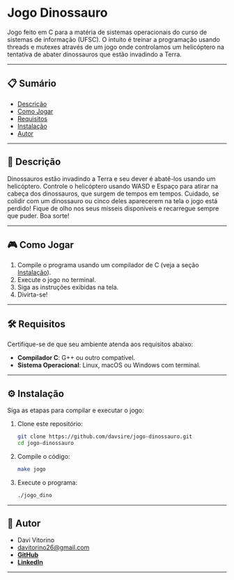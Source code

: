 # Jogo Dinossauro

Jogo feito em C para a matéria de sistemas operacionais do curso de sistemas de informação (UFSC). O intuito é treinar a programação usando threads e mutexes através de um jogo onde controlamos um helicóptero na tentativa de abater dinossauros que estão invadindo a Terra.

---

## 📋 Sumário
- [Descrição](#descricao)
- [Como Jogar](#como-jogar)
- [Requisitos](#requisitos)
- [Instalação](#instalacao)
- [Autor](#autor)

---

<a id="descricao"></a>
## 📖 Descrição

Dinossauros estão invadindo a Terra e seu dever é abatê-los usando um helicóptero. Controle o helicóptero usando WASD e Espaço para atirar na cabeça dos dinossauros, que surgem de tempos em tempos. Cuidado, se colidir com um dinossauro ou cinco deles aparecerem na tela o jogo está perdido! Fique de olho nos seus mísseis disponíveis e recarregue sempre que puder. Boa sorte!

---

<a id="como-jogar"></a>
## 🎮 Como Jogar

1. Compile o programa usando um compilador de C (veja a seção [Instalação](#instalacao)).
2. Execute o jogo no terminal.
3. Siga as instruções exibidas na tela.
4. Divirta-se!

---

<a id="requisitos"></a>
## 🛠️ Requisitos

Certifique-se de que seu ambiente atenda aos requisitos abaixo:

- **Compilador C**: G++ ou outro compatível.
- **Sistema Operacional**: Linux, macOS ou Windows com terminal.

---

<a id="instalacao"></a>
## ⚙️ Instalação

Siga as etapas para compilar e executar o jogo:

1. Clone este repositório:
   ```bash
   git clone https://github.com/davsire/jogo-dinossauro.git
   cd jogo-dinossauro
   ```
2. Compile o código:
   ```bash
   make jogo
   ```
3. Execute o programa:
   ```bash
   ./jogo_dino
   ```


---

<a id="autor"></a>
## 👤 Autor

- Davi Vitorino
- [davitorino26@gmail.com](mailto:davitorino26@gmail.com)
- [**GitHub**](https://github.com/davsire)
- [**LinkedIn**](https://www.linkedin.com/in/davitorino/)

---
